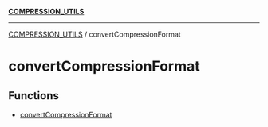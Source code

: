 [**COMPRESSION_UTILS**](../README.md)

***

[COMPRESSION_UTILS](../README.md) / convertCompressionFormat

# convertCompressionFormat

## Functions

- [convertCompressionFormat](functions/convertCompressionFormat.md)

